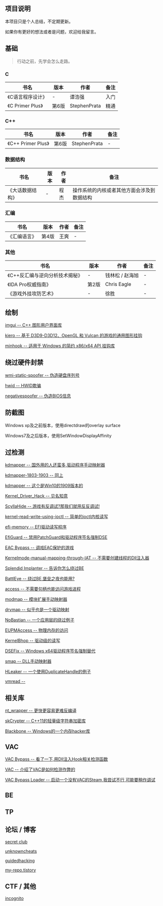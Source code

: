 ## 项目说明

本项目只是个人总结，不定期更新。 

如果你有更好的想法或者是问题，欢迎给我留言。 


## 基础

> 行动之前，先学会怎么走路。

### C

| 书名 | 版本 | 作者 | 备注 |
| ---- | ---- | ---- | ----| 
|《C语言程序设计》| - | 谭浩强 | 入门 |
|《C Primer Plus》| 第6版 | StephenPrata | 精通 |


### C++
| 书名 | 版本 | 作者 | 备注 |
| ---- | ---- | ---- | ----| 
|《C++ Primer Plus》| 第6版 | StephenPrata | - |

### 数据结构

| 书名 | 版本 | 作者 | 备注 |
| ---- | ---- | ---- | ----| 
| 《大话数据结构》| - | 程杰 | 操作系统的内核或者其他方面会涉及到数据结构 |

### 汇编

| 书名 | 版本 | 作者 | 备注 |
| ---- | ---- | ---- | ----| 
| 《汇编语言》| 第4版 | 王爽 | - |

### 其他

| 书名 | 版本 | 作者 | 备注 |
| ---- | ---- | ---- | ----| 
| 《C++反汇编与逆向分析技术揭秘》| - | 钱林松 / 赵海旭 | - |
| 《IDA Pro权威指南》| 第2版 | Chris Eagle | - |
| 《游戏外挂攻防艺术》| - | 徐胜 | - |

## 绘制

[imgui -- C++ 图形用户界面库](https://github.com/ocornut/imgui) 

[kiero -- 基于 D3D9-D3D12、OpenGL 和 Vulcan 的游戏的通用图形挂钩](https://github.com/Rebzzel/kiero) 

[minhook -- 适用于 Windows 的简约 x86/x64 API 挂钩库](https://github.com/TsudaKageyu/minhook)


## 绕过硬件封禁

[wmi-static-spoofer -- 伪造硬盘序列号](https://github.com/Alex3434/wmi-static-spoofer) 

[hwid -- HWID欺骗](https://github.com/btbd/hwid)

[negativespoofer -- 伪造BIOS信息](https://github.com/SamuelTulach/negativespoofer)

## 防截图

Windows xp及之前版本，使用directdraw的overlay surface 

Windows7及之后版本，使用SetWindowDisplayAffinity

## 过检测

[kdmapper  --  国外用的人还蛮多,驱动程序手动映射器](https://github.com/z175/kdmapper)

[kdmapper-1803-1903  --  同上](https://github.com/alxbrn/kdmapper-1803-1903)

[kdmapper  --  这个是Win10的1909版本的](https://github.com/Dark7oveRR/kdmapper)

[Kernel_Driver_Hack  --  见名知意](https://github.com/TheCruZ/Kernel_Driver_Hack)

[ScyllaHide  --  游戏有反调试?那我们就用反反调试!](https://github.com/x64dbg/ScyllaHide)

[kernel-read-write-using-ioctl  --  简单的ioctl内核读写](https://github.com/beans42/kernel-read-write-using-ioctl)

[efi-memory  --  EFI驱动读写程序](https://github.com/SamuelTulach/efi-memory)

[EfiGuard  --  禁用PatchGuard和驱动程序签名强制DSE](https://github.com/Mattiwatti/EfiGuard)

[EAC Bypass  --  调戏EAC保护的游戏](https://github.com/Schnocker/EAC_dbp)

[Kernelmode-manual-mapping-through-IAT  --  不需要创建线程的Dll注入器](https://github.com/mactec0/Kernelmode-manual-mapping-through-IAT)

[Splendid Implanter  --  告诉你怎么绕过BE](https://github.com/haram/splendid_implanter)

[BattlEye  --  绕过BE,堡垒之夜也能用?](https://github.com/Schnocker/NoEye)

[access  --  不需要句柄也能访问游戏进程](https://github.com/btbd/access)

[modmap  --  模块扩展手动映射器](https://github.com/btbd/modmap)

[drvmap  --  似乎也是一个驱动映射](https://github.com/not-wlan/drvmap)

[NoBastian  --  一个应用层的绕过例子](https://github.com/mlghuskie/NoBastian)

[EUPMAccess  --  物理内存的访问](https://github.com/waryas/EUPMAccess/tree/master/EnablePhysicalMemory)

[KernelBhop  --  驱动级的读写](https://github.com/Zer0Mem0ry/KernelBhop)

[DSEFix  --  Windows x64驱动程序签名强制替代](https://github.com/hfiref0x/DSEFix)

[smap  --  DLL手动映射器](https://github.com/btbd/smap)

[HLeaker  -- 一个使用DuplicateHandle的例子](https://github.com/Schnocker/HLeaker)

[vmread  --  ](https://github.com/h33p/vmread)

## 相关库

[nt_wrapper  --  更快更容易更难反编译](https://github.com/JustasMasiulis/nt_wrapper)

[skCrypter  --  C++11的轻量级字符串加密库](https://github.com/skadro-official/skCrypter)

[Blackbone  --  Windows的一个内存hacker库](https://github.com/DarthTon/Blackbone)


## VAC

[VAC Bypass  --  看了一下,用Dll注入Hook相关检测函数](https://github.com/danielkrupinski/VAC-Bypass)

[VAC  --  介绍了VAC是如何检测作弊的](https://github.com/danielkrupinski/VAC)

[VAC Bypass Loader  --  启动一个没有VAC的Steam,我尝试不行,可能要稍作调试](https://github.com/danielkrupinski/VAC-Bypass-Loader)

## BE
## TP
## 论坛 / 博客

[secret club](https://secret.club/)

[unknowncheats](https://www.unknowncheats.me/forum/index.php)

[guidedhacking](https://guidedhacking.com/)

[my-repo.tistory](https://my-repo.tistory.com/)

## CTF / 其他
[incognito](https://incognito.kr/)

